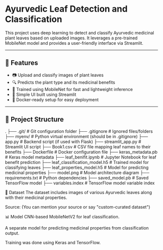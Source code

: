 # Ayurvedic Leaf Detection and Classification

This project uses deep learning to detect and classify Ayurvedic medicinal plant leaves based on uploaded images. It leverages a pre-trained MobileNet model and provides a user-friendly interface via Streamlit.

---

## 🧠 Features

- 📷 Upload and classify images of plant leaves
- 🔍 Predicts the plant type and its medicinal benefits
- 🧪 Trained using MobileNet for fast and lightweight inference
- 🧾 Simple UI built using Streamlit
- 🐳 Docker-ready setup for easy deployment

---

## 📁 Project Structure

.
├── .git/                         # Git configuration folder
├── .gitignore                    # Ignored files/folders
├── myenv/                        # Python virtual environment (should be in .gitignore)
├── app.py                        # Backend script (if used with Flask)
├── streamlit_app.py              # Streamlit UI script
├── Book1.csv                     # CSV file mapping leaf names to their benefits
├── Dockerfile                    # Docker configuration file
├── keras_metadata.pb             # Keras model metadata
├── leaf_benifit.ipynb            # Jupyter Notebook for leaf benefit prediction
├── leaf_classification_model.h5  # Trained model for classifying leaves
├── leaf_properties_model.h5      # Model for predicting medicinal properties
├── model.png                     # Model architecture diagram
├── requirements.txt              # Python dependencies
├── saved_model.pb                # Saved TensorFlow model
├── variables.index               # TensorFlow model variable index

🧾 Dataset
The dataset includes images of various Ayurvedic leaves along with their medicinal properties.

Source: (You can mention your source or say "custom-curated dataset")

📊 Model
CNN-based MobileNetV2 for leaf classification.

A separate model for predicting medicinal properties from classification output.

Training was done using Keras and TensorFlow.


